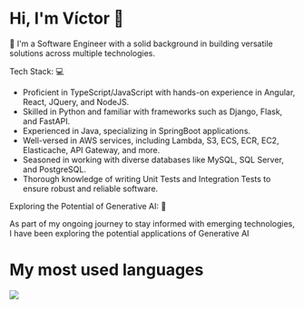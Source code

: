 # Hi, I'm Víctor 👋

👋 I'm a Software Engineer with a solid background in building versatile solutions across multiple technologies.

Tech Stack: 💻

- Proficient in TypeScript/JavaScript with hands-on experience in Angular, React, JQuery, and NodeJS.
- Skilled in Python and familiar with frameworks such as Django, Flask, and FastAPI.
- Experienced in Java, specializing in SpringBoot applications.
- Well-versed in AWS services, including Lambda, S3, ECS, ECR, EC2, Elasticache, API Gateway, and more.
- Seasoned in working with diverse databases like MySQL, SQL Server, and PostgreSQL.
- Thorough knowledge of writing Unit Tests and Integration Tests to ensure robust and reliable software.

Exploring the Potential of Generative AI: 🧠

As part of my ongoing journey to stay informed with emerging technologies, I have been exploring the potential applications of Generative AI

# My most used languages

<a href="https://github.com/anuraghazra/github-readme-stats">
  <img align="center" src="https://github-readme-stats.vercel.app/api/top-langs/?username=VictorNeox&layout=compact" />
</a>

